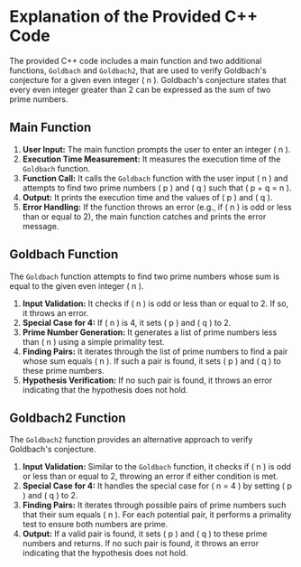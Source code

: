 
# Explanation of the Provided C++ Code

The provided C++ code includes a main function and two additional functions, `Goldbach` and `Goldbach2`, that are used to verify Goldbach's conjecture for a given even integer \( n \). Goldbach's conjecture states that every even integer greater than 2 can be expressed as the sum of two prime numbers.

## Main Function

1. **User Input:** The main function prompts the user to enter an integer \( n \).
2. **Execution Time Measurement:** It measures the execution time of the `Goldbach` function.
3. **Function Call:** It calls the `Goldbach` function with the user input \( n \) and attempts to find two prime numbers \( p \) and \( q \) such that \( p + q = n \).
4. **Output:** It prints the execution time and the values of \( p \) and \( q \).
5. **Error Handling:** If the function throws an error (e.g., if \( n \) is odd or less than or equal to 2), the main function catches and prints the error message.

## Goldbach Function

The `Goldbach` function attempts to find two prime numbers whose sum is equal to the given even integer \( n \).

1. **Input Validation:** It checks if \( n \) is odd or less than or equal to 2. If so, it throws an error.
2. **Special Case for 4:** If \( n \) is 4, it sets \( p \) and \( q \) to 2.
3. **Prime Number Generation:** It generates a list of prime numbers less than \( n \) using a simple primality test.
4. **Finding Pairs:** It iterates through the list of prime numbers to find a pair whose sum equals \( n \). If such a pair is found, it sets \( p \) and \( q \) to these prime numbers.
5. **Hypothesis Verification:** If no such pair is found, it throws an error indicating that the hypothesis does not hold.

## Goldbach2 Function

The `Goldbach2` function provides an alternative approach to verify Goldbach's conjecture.

1. **Input Validation:** Similar to the `Goldbach` function, it checks if \( n \) is odd or less than or equal to 2, throwing an error if either condition is met.
2. **Special Case for 4:** It handles the special case for \( n = 4 \) by setting \( p \) and \( q \) to 2.
3. **Finding Pairs:** It iterates through possible pairs of prime numbers such that their sum equals \( n \). For each potential pair, it performs a primality test to ensure both numbers are prime.
4. **Output:** If a valid pair is found, it sets \( p \) and \( q \) to these prime numbers and returns. If no such pair is found, it throws an error indicating that the hypothesis does not hold.
